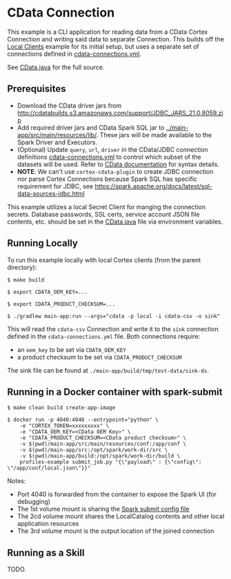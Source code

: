 # CData Connection

This example is a CLI application for reading data from a CData Cortex Connection and writing said data to separate
Connection. This builds off the [Local Clients](../local-clients/README.md) example for its initial setup, but uses a
separate set of connections defined in [cdata-connections.yml](../main-app/src/main/resources/spec/cdata-connections.yml).

See [CData.java](./src/main/java/com/c12e/cortex/examples/cdata/CData.java) for the full source.

## Prerequisites
* Download the CData driver jars from http://cdatabuilds.s3.amazonaws.com/support/JDBC_JARS_21.0.8059.zip
* Add required driver jars and CData Spark SQL jar to [../main-app/src/main/resources/lib/](../main-app/src/main/resources/lib). These jars will be made available to the Spark Driver and Executors.
* (Optional) Update `query`, `url`, `driver` in the CData/JDBC connection definitions [cdata-connections.yml](../main-app/src/main/resources/spec/cdata-connections.yml) to control which subset of the datasets will be used. Refer to [CData documentation](https://cdn.cdata.com/help/RVF/jdbc/pg_JDBCconnectcode.htm) for syntax details.
* **NOTE**: We can't use `cortex-cdata-plugin` to create JDBC connection nor parse Cortex Connections because Spark SQL has specific requirement for JDBC, see https://spark.apache.org/docs/latest/sql-data-sources-jdbc.html

This example utilizes a local Secret Client for manging the connection secrets. Database passwords, SSL certs, service
account JSON file contents, etc. should be set in
the [CData.java](./src/main/java/com/c12e/cortex/examples/cdata/CData.java) file via environment variables.

## Running Locally

To run this example locally with local Cortex clients (from the parent directory):
```
$ make build

$ export CDATA_OEM_KEY=...

$ export CDATA_PRODUCT_CHECKSUM=...

$ ./gradlew main-app:run --args="cdata -p local -i cdata-csv -o sink"
```

This will read the `cdata-csv` Connection and write it to the `sink` connection defined
in the `cdata-connections.yml` file. Both connections require:
- an `oem_key` to be set via `CDATA_OEM_KEY`
- a product checksum to be set via `CDATA_PRODUCT_CHECKSUM`

The sink file can be found at `./main-app/build/tmp/test-data/sink-ds`.

## Running in a Docker container with spark-submit

```
$ make clean build create-app-image

$ docker run -p 4040:4040 --entrypoint="python" \
    -e "CORTEX_TOKEN=xxxxxxxxx" \
    -e "CDATA_OEM_KEY=<CData OEM Key>" \
    -e "CDATA_PRODUCT_CHECKSUM=<CData product checksum>" \
    -v $(pwd)/main-app/src/main/resources/conf:/app/conf \
    -v $(pwd)/main-app/src:/opt/spark/work-dir/src \
    -v $(pwd)/main-app/build:/opt/spark/work-dir/build \
    profiles-example submit_job.py "{\"payload\" : {\"config\": \"/app/conf/local.json\"}}"
```

Notes:
* Port 4040 is forwarded from the container to expose the Spark UI (for debugging)
* The 1st volume mount is sharing the [Spark submit config file](./src/main/resources/conf/spark-conf.json)
* The 2cd volume mount shares the LocalCatalog contents and other local application resources
* The 3rd volume mount is the output location of the joined connection

## Running as a Skill

TODO.

<!--
### For CData example
* Get CData driver jars from http://cdatabuilds.s3.amazonaws.com/support/JDBC_JARS_21.0.8059.zip
* Add required driver jars and CData Spark SQL jar to `profiles-examples/main-app/src/main/resources/lib`
* Update `query`, `url`, `driver` in CData/JDBC spec `connectors.yml`. Get these syntax details from CData documentation https://cdn.cdata.com/help/RVF/jdbc/pg_JDBCconnectcode.htm
* For database password, SSL certs, service account JSON file update `CData.java` example and add secrets through env var or file
* Docker command to run in local
```
docker run -p 4040:4040 -e "CORTEX_TOKEN=xxxxxxxxx" -e "CDATA_OEM_KEY=<CData OEM Key>"  -e "CDATA_PRODUCT_CHECKSUM=<CData product checksum>"  --entrypoint="python" -v $(pwd)/main-app/src/main/resources/conf:/app/conf -v $(pwd)/main-app/src:/opt/spark/work-dir/src -v $(pwd)/main-app/build:/opt/spark/work-dir/build profiles-example submit_job.py "{\"payload\" : {\"config\": \"/app/conf/local.json\"}}"
```
* We can't use cortex-cdata-plugin to create JDBC connection or parsing cortex connection because Spark SQL has specific requirement for JDBC https://spark.apache.org/docs/latest/sql-data-sources-jdbc.html

#### Notes on CData BigQuery connection
Get GCP Service Account JSON as described in https://docs.google.com/document/d/1T1u8RMZhDYMIXHk7v3lLF2rzag7xLTr5CLHC-49UiYU/edit#heading=h.756ioo8pxy08. and put into `profiles-examples/main-app/src/main/resources/credentials`
```
docker run -p 4040:4040 -e "CORTEX_TOKEN=xxxxxxxxx" -e "CDATA_OEM_KEY=<CData OEM Key>"  -e "CDATA_PRODUCT_CHECKSUM=<CData product checksum>"  --entrypoint="python" -v $(pwd)/main-app/src/main/resources/credentials/:/secure-storage/ -v $(pwd)/main-app/src/main/resources/conf:/app/conf -v $(pwd)/main-app/src:/opt/spark/work-dir/src -v $(pwd)/main-app/build:/opt/spark/work-dir/build profiles-example submit_job.py "{\"payload\" : {\"config\": \"/app/conf/local.json\"}}"
```
Currently, CData BigQuery JDBC connection is failing with
```
 java.sql.SQLException: 'port' is not a valid connection property.
        at XcoreXgooglebigqueryX210X8059.qrc.a(Unknown Source)
        at XcoreXgooglebigqueryX210X8059.qrc.b(Unknown Source)
        at cdata.jdbc.googlebigquery.GoogleBigQueryDriver.connect(Unknown Source)
        at org.apache.spark.sql.execution.datasources.jdbc.connection.BasicConnectionProvider.getConnection(BasicConnectionProvider.scala:49)
        at org.apache.spark.sql.execution.datasources.jdbc.connection.ConnectionProvider$.create(ConnectionProvider.scala:77)
```
Looks like Spark is passing `port` implicitly
 -->